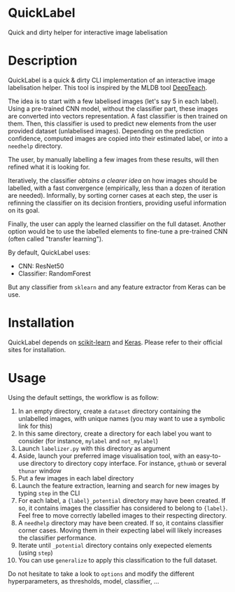 # QuickLabel
Quick and dirty helper for interactive image labelisation

Description
===========

QuickLabel is a quick & dirty CLI implementation of an interactive image labelisation helper. This tool is inspired by the MLDB tool [DeepTeach](http://blog.mldb.ai/blog/posts/2016/10/deepteach/).

The idea is to start with a few labelised images (let's say 5 in each label). Using a pre-trained CNN model, without the classifier part, these images are converted into vectors representation.
A fast classifier is then trained on them. Then, this classifier is used to predict new elements from the user provided dataset (unlabelised images).
Depending on the prediction confidence, computed images are copied into their estimated label, or into a `needhelp` directory.

The user, by manually labelling a few images from these results, will then refined what it is looking for.

Iteratively, the classifier *obtains a clearer idea* on how images should be labelled, with a fast convergence (empirically, less than a dozen of iteration are needed). Informally, by sorting corner cases at each step, the user is refinning the classifier on its decision frontiers, providing useful information on its goal.

Finally, the user can apply the learned classifier on the full dataset.
Another option would be to use the labelled elements to fine-tune a pre-trained CNN (often called "transfer learning").

By default, QuickLabel uses:
* CNN: ResNet50
* Classifier: RandomForest

But any classifier from `sklearn` and any feature extractor from Keras can be use.

Installation
============

QuickLabel depends on [scikit-learn](http://scikit-learn.org) and [Keras](http://keras.io). Please refer to their official sites for installation. 

Usage
=====

Using the default settings, the workflow is as follow:

1. In an empty directory, create a `dataset` directory containing the unlabelled images, with unique names (you may want to use a symbolic link for this)
1. In this same directory, create a directory for each label you want to consider (for instance, `mylabel` and `not_mylabel`)
1. Launch `labelizer.py` with this directory as argument
1. Aside, launch your preferred image visualisation tool, with an easy-to-use directory to directory copy interface. For instance, `gthumb` or several `thunar` window
1. Put a few images in each label directory
1. Launch the feature extraction, learning and search for new images by typing `step` in the CLI
1. For each label, a `{label}_potential` directory may have been created. If so, it contains images the classifier has considered to belong to `{label}`. Feel free to move correctly labelled images to their respecting directory.
1. A `needhelp` directory may have been created. If so, it contains classifier corner cases. Moving them in their expecting label will likely increases the classifier performance.
1. Iterate until `_potential` directory contains only exepected elements (using `step`)
1. You can use `generalize` to apply this classification to the full dataset.

Do not hesitate to take a look to `options` and modify the different hyperparameters, as thresholds, model, classifier, ...
